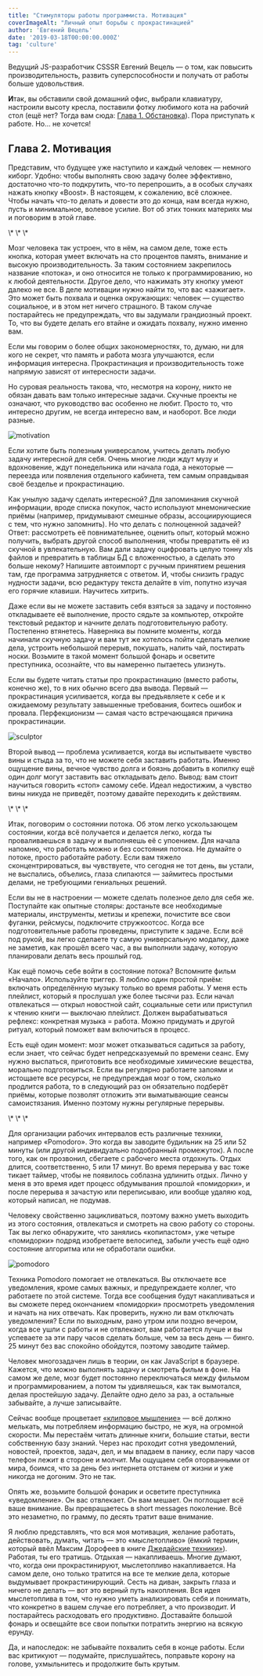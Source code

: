```yaml
---
title: "Стимуляторы работы программиста. Мотивация"
coverImageAlt: "Личный опыт борьбы с прокрастинацией"
author: 'Евгений Вецель'
date: '2019-03-18T00:00:00.000Z'
tag: 'culture'
---
```


<Subtitle>Ведущий JS-разработчик CSSSR Евгений Вецель — о том, как повысить производительность, развить суперспособности и получать от работы больше удовольствия.</Subtitle>

**И**так, вы обставили свой домашний офис, выбрали клавиатуру, настроили высоту кресла, поставили фотку любимого кота на рабочий стол (ещё нет? Тогда вам сюда: <a target="_blank" href="http://blog.csssr.ru/2019/02/28/work-better">Глава 1. Обстановка</a>). Пора приступать к работе. Но… не хочется!

## Глава 2. Мотивация

Представим, что будущее уже наступило и каждый человек — немного киборг. Удобно: чтобы выполнять свою задачу более эффективно, достаточно что-то подкрутить, что-то перепрошить, а в особых случаях нажать кнопку «Boost». В настоящем, к сожалению, всё сложнее. Чтобы начать что-то делать и довести это до конца, нам всегда нужно, пусть и минимальное, волевое усилие. Вот об этих тонких материях мы и поговорим в этой главе.

<div class='grid-element hr text_regular_m'>\* \* \*</div>

Мозг человека так устроен, что в нём, на самом деле, тоже есть кнопка, которая умеет включать на сто процентов память, внимание и высокую производительность. За таким состоянием закрепилось название «потока», и оно относится не только к программированию, но к любой деятельности. Другое дело, что нажимать эту кнопку умеют далеко не все. В деле мотивации нужно найти то, что вас «зажигает». Это может быть похвала и оценка окружающих: человек — существо социальное, и в этом нет ничего страшного. В таком случае постарайтесь не предупреждать, что вы задумали грандиозный проект. То, что вы будете делать его втайне и ожидать похвалу, нужно именно вам.

Если мы говорим о более общих закономерностях, то, думаю, ни для кого не секрет, что память и работа мозга улучшаются, если информация интересна. Прокрастинация и производительность тоже напрямую зависят от интересности задачи.

Но суровая реальность такова, что, несмотря на корону, никто не обязан давать вам только интересные задачи. Скучные проекты не означают, что руководство вас особенно не любит. Просто то, что интересно другим, не всегда интересно вам, и наоборот. Все люди разные.

<Img imageName='motivation1' alt='motivation'/>

Если хотите быть полезным универсалом, учитесь делать любую задачу интересной для себя. Очень многие люди ждут музу и вдохновение, ждут понедельника или начала года, а некоторые — переезда или появления отдельного кабинета, тем самым оправдывая своё безделье и прокрастинацию.

Как унылую задачу сделать интересной? Для запоминания скучной информации, вроде списка покупок, часто используют мнемонические приёмы (например, придумывают смешные образы, ассоциирующиеся с тем, что нужно запомнить). Но что делать с полноценной задачей? Ответ: рассмотреть её повнимательнее, оценить опыт, который можно получить, выбрать другой способ выполнения, чтобы превратить её из скучной в увлекательную. Вам дали задачу оцифровать целую тонну xls файлов и превратить в таблицы БД с вложенностью, а сделать это больше некому? Напишите автоимпорт с ручным принятием решения там, где программа затрудняется с ответом. И, чтобы снизить градус нудности задачи, всю редактуру текста делайте в vim, попутно изучая его горячие клавиши. Научитесь хитрить.

Даже если вы не можете заставить себя взяться за задачу и постоянно откладываете её выполнение, просто сядьте за компьютер, откройте текстовый редактор и начните делать подготовительную работу. Постепенно втянетесь. Наверняка вы помните моменты, когда начинали скучную задачу и вам тут же хотелось пойти сделать мелкие дела, устроить небольшой перерыв, покушать, налить чай, постирать носки. Возьмите в такой момент большой фонарь и осветите преступника, осознайте, что вы намеренно пытаетесь улизнуть.

Если вы будете читать статьи про прокрастинацию (вместо работы, конечно же), то в них обычно всего два вывода. Первый — прокрастинация усиливается, когда вы предъявляете к себе и к ожидаемому результату завышенные требования, боитесь ошибок и провала. Перфекционизм — самая часто встречающаяся причина прокрастинации.

<Img imageName='motivation2' alt='sculptor'/>

Второй вывод — проблема усиливается, когда вы испытываете чувство вины и стыда за то, что не можете себя заставить работать. Именно ощущение вины, вечное чувство долга и боязнь добавить в копилку ещё один долг могут заставить вас откладывать дело. Вывод: вам стоит научиться говорить «стоп» самому себе. Идеал недостижим, а чувство вины никуда не приведёт, поэтому давайте переходить к действиям.

<div class='grid-element hr'>\* \* \*</div>

Итак, поговорим о состоянии потока. Об этом легко ускользающем состоянии, когда всё получается и делается легко, когда ты проваливаешься в задачу и выполняешь её с упоением. Для начала напомню, что работать можно и без состояния потока. Не думайте о потоке, просто работайте работу. Если вам тяжело сконцентрироваться, вы чувствуете, что сегодня не тот день, вы устали, не выспались, объелись, глаза слипаются — займитесь простыми делами, не требующими гениальных решений.

Если вы не в настроении — можете сделать полезное дело для себя же. Поступайте как опытные столяры: достаньте все необходимые материалы, инструменты, метизы и крепежи, почистите все свои фуганки, рейсмусы, подключите стружкоотсос. Когда все подготовительные работы проведены, приступите к задаче. Если всё под рукой, вы легко сделаете ту самую универсальную модалку, даже не заметив, как прошёл всего час, а вы выполнили задачу, которую планировали делать весь прошлый год.

Как ещё помочь себе войти в состояние потока? Вспомните фильм «Начало». Используйте триггер. Я люблю один простой приём: включать определённую музыку только во время работы. У меня есть плейлист, который я прослушал уже более тысячи раз. Если начал отвлекаться — открыл новостной сайт, социальные сети или приступил к чтению книги — выключаю плейлист. Должен вырабатываться рефлекс: конкретная музыка = работа. Можно придумать и другой ритуал, который поможет вам включиться в процесс.

Есть ещё один момент: мозг может отказываться садиться за работу, если знает, что сейчас будет непредсказуемый по времени сеанс. Ему нужно выспаться, приготовить все необходимые химические вещества, морально подготовиться. Если вы регулярно работаете запоями и истощаете все ресурсы, не предупреждая мозг о том, сколько продлится работа, то в следующий раз он обязательно подберёт приёмы, которые позволят отложить эти выматывающие сеансы самоистязания. Именно поэтому нужны регулярные перерывы.

<div class='grid-element hr text_regular_m'>\* \* \*</div>

Для организации рабочих интервалов есть различные техники, например «Pomodoro». Это когда вы заводите будильник на 25 или 52 минуты (или другой индивидуально подобранный промежуток). А после того, как он прозвонил, сбегаете с рабочего места отдохнуть. Отдых длится, соответственно, 5 или 17 минут. Во время перерыва у вас тоже тикает таймер, чтобы не появилось соблазна удлинить отдых. Лично у меня в это время идет процесс обдумывания прошлой «помидорки», и после перерыва я зачастую или переписываю, или вообще удаляю код, который написал, не подумав.

Человеку свойственно зацикливаться, поэтому важно уметь выходить из этого состояния, отвлекаться и смотреть на свою работу со стороны. Так вы легко обнаружите, что занялись «копипастом», уже четыре «помидорки» подряд изобретаете велосипед, забыли учесть ещё одно состояние алгоритма или не обработали ошибки.

<Img imageName='motivation3' alt='pomodoro'/>

Техника Pomodoro помогает не отвлекаться. Вы отключаете все уведомления, кроме самых важных, и предупреждаете коллег, что работаете по этой системе. Тогда все сообщения будут накапливаться и вы сможете перед окончанием «помидорки» просмотреть уведомления и начать на них отвечать. Как проверить, нужно ли вам отключать уведомления? Если по выходным, рано утром или поздно вечером, когда все ушли с работы и не отвлекают, вам работается лучше и вы успеваете за эти пару часов сделать больше, чем за весь день — бинго. 25 минут без вас спокойно обойдутся, поэтому заводите таймер.

Человек многозадачен лишь в теории, он как JavaScript в браузере. Кажется, что можно выполнять задачу и смотреть фильм в фоне. На самом же деле, мозг будет постоянно переключаться между фильмом и программированием, а потом ты удивляешься, как так вымотался, делая простейшую задачу. Делайте одно дело за раз, а остальные забывайте, а лучше записывайте.

Сейчас вообще процветает <a target="_blank" href="https://ru.wikipedia.org/wiki/Клиповая_культура">«клиповое мышление»</a> — всё должно мелькать, мы потребляем информацию быстро, не жуя, на огромной скорости. Мы перестаём читать длинные книги, большие статьи, вести собственную базу знаний. Через нас проходит сотня уведомлений, новостей, проектов, задач, дел, и мы впадаем в панику, если пару часов телефон лежит в стороне и молчит. Мы ощущаем себя оторванными от мира, боимся, что за день без интернета отстанем от жизни и уже никогда не догоним. Это не так.

Опять же, возьмите большой фонарик и осветите преступника «уведомление». Он вас отвлекает. Он вам мешает. Он поглощает всё ваше внимание. Вы превращаетесь в short messages поколение. Всё это незаметно, по грамму, по десять тратит ваше внимание.

Я люблю представлять, что вся моя мотивация, желание работать, действовать, думать, читать — это «мыслетопливо» (ёмкий термин, который ввёл Максим Дорофеев в книге <a target="_blank" href="https://www.mann-ivanov-ferber.ru/books/dzhedajskie-texniki/">Джедайские техники»</a>). Работая, ты его тратишь. Отдыхая — накапливаешь. Многие думают, что, когда они прокрастинируют, мыслетопливо накапливается. На самом деле, оно только тратится на все те мелкие дела, которые выдумывает прокрастинирующий. Сесть на диван, закрыть глаза и ничего не делать — вот это верный путь накопления. Вся идея мыслетоплива в том, что нужно уметь анализировать себя и понимать, что конкретно в вашем случае его потребляет, а что производит. И постарайтесь расходовать его продуктивно. Доставайте большой фонарь и освещайте все свои попытки потратить энергию на всякую ерунду.

Да, и напоследок: не забывайте похвалить себя в конце работы. Если вас критикуют — подумайте, прислушайтесь, поправьте корону на голове, ухмыльнитесь и продолжите быть крутым.
